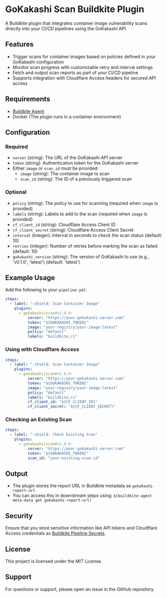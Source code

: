 # GoKakashi Scan Buildkite Plugin

A Buildkite plugin that integrates container image vulnerability scans directly into your CI/CD pipelines using the GoKakashi API.

## Features

- Trigger scans for container images based on policies defined in your GoKakashi configuration
- Monitor scan progress with customizable retry and interval settings
- Fetch and output scan reports as part of your CI/CD pipeline
- Supports integration with Cloudflare Access headers for secured API access

## Requirements

- [Buildkite Agent](https://buildkite.com/docs/agent)
- Docker (The plugin runs in a container environment)

## Configuration

### Required

- `server` (string): The URL of the GoKakashi API server
- `token` (string): Authentication token for the GoKakashi server
- Either `image` or `scan_id` must be provided:
  - `image` (string): The container image to scan
  - `scan_id` (string): The ID of a previously triggered scan

### Optional

- `policy` (string): The policy to use for scanning (required when `image` is provided)
- `labels` (string): Labels to add to the scan (required when `image` is provided)
- `cf_client_id` (string): Cloudflare Access Client ID
- `cf_client_secret` (string): Cloudflare Access Client Secret
- `interval` (integer): Interval in seconds to check the scan status (default: 10)
- `retries` (integer): Number of retries before marking the scan as failed (default: 10)
- `gokakashi_version` (string): The version of GoKakashi to use (e.g., 'v0.1.0', 'latest') (default: 'latest')

## Example Usage

Add the following to your `pipeline.yml`:

```yaml
steps:
  - label: ":shield: Scan Container Image"
    plugins:
      - gokakashi/scan#v1.0.0:
          server: "https://your-gokakashi-server.com"
          token: "${GOKAKASHI_TOKEN}"
          image: "your-registry/your-image:latest"
          policy: "default"
          labels: "buildkite,ci"
```

### Using with Cloudflare Access

```yaml
steps:
  - label: ":shield: Scan Container Image"
    plugins:
      - gokakashi/scan#v1.0.0:
          server: "https://your-gokakashi-server.com"
          token: "${GOKAKASHI_TOKEN}"
          image: "your-registry/your-image:latest"
          policy: "default"
          labels: "buildkite,ci"
          cf_client_id: "${CF_CLIENT_ID}"
          cf_client_secret: "${CF_CLIENT_SECRET}"
```

### Checking an Existing Scan

```yaml
steps:
  - label: ":shield: Check Existing Scan"
    plugins:
      - gokakashi/scan#v1.0.0:
          server: "https://your-gokakashi-server.com"
          token: "${GOKAKASHI_TOKEN}"
          scan_id: "your-existing-scan-id"
```

## Output

- The plugin stores the report URL in Buildkite metadata as `gokakashi-report-url`
- You can access this in downstream steps using: `$(buildkite-agent meta-data get gokakashi-report-url)`

## Security

Ensure that you store sensitive information like API tokens and Cloudflare Access credentials as [Buildkite Pipeline Secrets](https://buildkite.com/docs/pipelines/secrets).

## License

This project is licensed under the MIT License.

## Support

For questions or support, please open an issue in the GitHub repository.